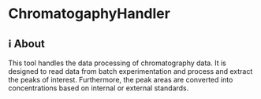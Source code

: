 # ChromatogaphyHandler

## ℹ️ About

This tool handles the data processing of chromatography data. It is designed to read data from batch experimentation and process and extract the peaks of interest. Furthermore, the peak areas are converted into concentrations based on internal or external standards.